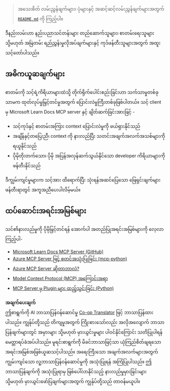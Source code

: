<!--
CO_OP_TRANSLATOR_METADATA:
{
  "original_hash": "577394ece173bbc758150fd4bfbc13dd",
  "translation_date": "2025-06-21T14:22:26+00:00",
  "source_file": "09-CaseStudy/docs-mcp/README.md",
  "language_code": "my"
}
-->
> အသေးစိတ် လမ်းညွှန်ချက်များ၊ ပုံများနှင့် အဆင့်ဆင့်လမ်းညွှန်ချက်များအတွက် [`README.md`](./solution/scenario3/README.md) ကို ကြည့်ပါ။

ဒီနည်းလမ်းဟာ နည်းပညာသင်တန်းများ တည်ဆောက်သူများ၊ စာတမ်းရေးသူများ သို့မဟုတ် အမြဲတမ်း ရည်ညွှန်းမှုလိုအပ်ချက်များနှင့် ကုဒ်ဖန်တီးသူများအတွက် အထူးသင့်တော်ပါသည်။

## အဓိကယူဆချက်များ

စာတမ်းကို သင့်ရဲ့ကိရိယာများထဲသို့ တိုက်ရိုက်ပေါင်းစည်းခြင်းဟာ သက်သာမှုတစ်ခုသာမက ထုတ်လုပ်မှုမြှင့်တင်မှုအတွက် ပြောင်းလဲမှုကြီးတစ်ခုဖြစ်ပါတယ်။ သင့် client မှ Microsoft Learn Docs MCP server နှင့် ချိတ်ဆက်ခြင်းအားဖြင့် -

- သင့်ကုဒ်နှင့် စာတမ်းအကြား context ပြောင်းလဲမှုကို ဖယ်ရှားနိုင်သည်
- အချိန်နှင့်တပြေးညီ၊ context ကို နားလည်ပြီး သတင်းအချက်အလက်အသစ်များကို ရယူနိုင်သည်
- ပိုမိုတိုးတက်သော၊ ပိုမို အပြန်အလှန်ဆက်သွယ်နိုင်သော developer ကိရိယာများကို ဖန်တီးနိုင်သည်

ဒီကျွမ်းကျင်မှုများက သင့်အား ထိရောက်ပြီး သုံးရန်အဆင်ပြေသော ဖြေရှင်းချက်များ ဖန်တီးရာတွင် အကူအညီပေးပါလိမ့်မယ်။

## ထပ်ဆောင်းအရင်းအမြစ်များ

သင်၏နားလည်မှုကို ပိုမိုမြှင့်တင်ရန် အောက်ပါ အတည်ပြုအရင်းအမြစ်များကို လေ့လာကြည့်ပါ-

- [Microsoft Learn Docs MCP Server (GitHub)](https://github.com/MicrosoftDocs/mcp)
- [Azure MCP Server ဖြင့် စတင်အသုံးပြုခြင်း (mcp-python)](https://learn.microsoft.com/en-us/azure/developer/azure-mcp-server/get-started#create-the-python-app)
- [Azure MCP Server ဆိုတာဘာလဲ?](https://learn.microsoft.com/en-us/azure/developer/azure-mcp-server/)
- [Model Context Protocol (MCP) အကြောင်းအရာ](https://modelcontextprotocol.io/introduction)
- [MCP Server မှ Plugin များ ထည့်သွင်းခြင်း (Python)](https://learn.microsoft.com/en-us/semantic-kernel/concepts/plugins/adding-mcp-plugins)

**အချက်ပေးချက်**  
ဤစာရွက်ကို AI ဘာသာပြန်ဝန်ဆောင်မှု [Co-op Translator](https://github.com/Azure/co-op-translator) ဖြင့် ဘာသာပြန်ထားပါသည်။ ကျွန်ုပ်တို့သည် တိကျမှုအတွက် ကြိုးစားသော်လည်း အလိုအလျောက် ဘာသာပြန်ချက်များတွင် အမှားများ သို့မဟုတ် မှားယွင်းမှုများ ပါဝင်နိုင်ကြောင်း သတိပြုပါရန် မေတ္တာရပ်ခံအပ်ပါသည်။ မူရင်းစာရွက်ကို မိခင်ဘာသာဖြင့်သာ ယုံကြည်စိတ်ချရသော အရင်းအမြစ်အဖြစ်ယူဆသင့်ပါသည်။ အရေးကြီးသော အချက်အလက်များအတွက် ကျွမ်းကျင်သော လူ့ဘာသာပြန်ဝန်ဆောင်မှုကို အသုံးပြုရန် အကြံပြုပါသည်။ ဤဘာသာပြန်ချက်ကို အသုံးပြုရာမှ ဖြစ်ပေါ်လာနိုင်သည့် နားလည်မှုမှားခြင်းများ သို့မဟုတ် မှားယွင်းဖော်ပြချက်များအတွက် ကျွန်ုပ်တို့သည် တာဝန်မယူပါ။